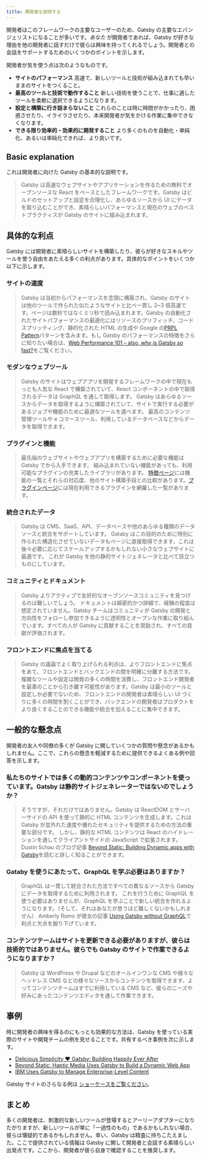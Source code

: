 ```yaml
---
title: 開発者を説得する
---
```


開発者はこのフレームワークの主要なユーザーのため、Gatsby の主要なエバンジェリストになることが多いです。_あなた_ が開発者であれば、Gatsby が好きな理由を他の開発者に話すだけで彼らは興味を持ってくれるでしょう。開発者との会話をサポートするためのいくつかのポイントを示します。

開発者が気を使う点は次のようなものです。

- **サイトのパフォーマンス** 高速で、新しいツールと技術が組み込まれても早いままのサイトをつくること。
- **最高のツールと技術で動作すること** 新しい技術を使うことで、仕事に適したツールを柔軟に選択できるようになります。
- **設定と構築に行き詰まらないこと** これらのことは時に時間がかかったり、困惑させたり、イライラさせたり、本来開発者が気をかける作業に集中できなくなります。
- **できる限り効率的・効果的に開発すること** より多くのものを自動化・単純化、あるいは単純化できれば、より良いです。

## Basic explanation

これは開発者に向けた Gatsby の基本的な説明です。

> Gatsby は高速なウェブサイトやアプリケーションを作るための無料でオープンソースな React をベースとしたフレームワークです。Gatsby はビルドのセットアップと設定を合理化し、あらゆるソースから UI にデータを取り込むことができ、素晴らしいパフォーマンスと現在のウェブのベストプラクティスが Gatsby のサイトに組み込まれます。

## 具体的な利点

Gatsby には開発者に素晴らしいサイトを構築したり、彼らが好きなスキルやツールを使う自由をあたえる多くの利点があります。具体的なポイントをいくつか以下に示します。

### サイトの速度

> Gatsby は当初からパフォーマンスを念頭に構築され、Gatsby のサイトは他のツールで作られた似たようなサイトと比べ一貫し 2~3 倍高速です。ページは数秒ではなくミリ秒で読み込まれます。Gatsby の自動化されたサイトパフォーマンスの最適化にはリソースのプリフィッチ、コードスプリッティング、静的化された HTML の生成や Google の[PRPL Pattern](/docs/prpl-pattern/)パターンを含みます。もし Gatsby のパフォーマンスの特徴をさらに知りたい場合は、[Web Performance 101 – also, why is Gatsby so fast?](/blog/2017-09-13-why-is-gatsby-so-fast/)をご覧ください。

### モダンなウェブツール

> Gatsby のサイトはウェブアプリを開発するフレームワークの中で現在もっとも人気な React で構築されていて、React コンポーネントの中で取得されるデータは GraphQL を通して取得します。 Gatsby はあらゆるソースからデータを取得するように構築されていて、サイトで実行する必要があるジョブや機能のために最適なツールを選べます。 最高のコンテンツ管理ツールや e コマースツール、利用しているデータベースなどからデータを取得できます。

### プラグインと機能

> 最先端のウェブサイトやウェブアプリを構築するために必要な機能は Gatsby でから入手できます。 組み込まれていない機能があっても、利用可能なプラグインの充実したライブラリがあります。 [特徴ページ](/features/)には機能の一覧とそれらの対応度、他のサイト構築手段との比較があります。[プラグインページ](/plugins/)には現在利用できるプラグインを網羅した一覧があります。

### 統合されたデータ

> Gatsby は CMS、SaaS、API、データベースや他のあらゆる種類のデータソースと統合をサポートしています。
> Gataby はこの目的のために特別に作られた構造化させていないデータもページに直接取得できます、これは後々必要に応じてスケールアップするかもしれない小さなウェブサイトに最適です。 これが Gatsby を他の静的サイトジェネレータと比べて目立つものにしています。

### コミュニティとドキュメント

> Gatsby よりアクティブで友好的なオープンソースコミュニティを見つけるのは難しいでしょう。 ドキュメントは綿密的かつ詳細で、経験の程度は想定されていません。Gatsby チームはコミュニティが Gatsby の開発と方向性をフォローし参加できるように透明性とオープンな作業に取り組んでいます。すべての人が Gatsby に貢献することを奨励され、すべての貢献が評価されます。

### フロントエンドに焦点を当てる

> Gatsby の議論でよく取り上げられる利点は、よりフロントエンドに焦点をあて、フロントエンドとバックエンドの間を明確に分離する方法です。複雑なツールや設定は開発の多くの時間を消費し、フロントエンド開発者を最善のことから引き離す可能性があります。Gatsby は最小のツールと設定しか必要でないため、フロントエンドの開発者は素晴らしい UI づくりに多くの時間を割くことができ、バックエンドの開発者はプロダクトをより良くすることのできる機能や統合を加えることに集中できます。

## 一般的な懸念点

開発者の友人や同僚の多くが Gatsby に関していくつかの質問や懸念があるかもしれません。ここで、これらの懸念を軽減するために提供できるよくある例や回答を示します。

### 私たちのサイトでは多くの動的コンテンツやコンポーネントを使っています。Gatsby は静的サイトジェネレーターではないのでしょうか？

> そうですが、それだけではありません。Gatsby は ReactDOM とサーバーサイドの API を使って静的に HTML コンテンツを生成します。これは Gatsby が並外れた速度や優れたセキュリティを提供するための方法の重要な部分です。 しかし、静的な HTML コンテンツは React のハイドレーションを通してクライアントサイドの JavaScript で拡張されます。 Dustin Schau のブログ記事 [Beyond Static: Building Dynamic apps with Gatsby](/blog/2018-10-15-beyond-static-intro/)を読むと詳しく知ることができます。

### Gataby を使うにあたって、GraphQL を学ぶ必要はありますか？

> GraphQL は一貫して統合された方法ですべての異なるソースから Gatsby にデータを取得するために利用されます。 これを行うために GraphQL を使う必要はありませんが、GraphQL を学ぶことで新しい統合を作れるようになります。（そして、それはあなたが思うほど難しくないかもしれません） Amberly Romo が彼女の記事 [Using Gatsby without GraphQL](/blog/2018-10-25-using-gatsby-without-graphql/)で利点と欠点を掘り下げています。

### コンテンツテームはサイトを更新できる必要がありますが、彼らは技術的ではありません。彼らでも Gatsby のサイトで作業できるようになりますか？

> Gatsby は WordPress や Drupal などのオールインワンな CMS や様々なヘッドレス CMS などの様々なソースからコンテンツを取得できます、よってコンテンツチームはすでに利用している CMS など、彼らのニーズや好みにあったコンテンツエディタを通して作業できます。

## 事例

時に開発者の興味を得るのにもっとも効果的な方法は、Gatsby を使っている実際のサイトや開発チームの例を見せることです。共有するべき事例を次に示します。

- [Delicious Simplicity ❤️ Gatsby: Building Happily Ever After](/blog/2019-06-08-delicious-simplicity-case-study-part-1/)
- [Beyond Static: Haptic Media Uses Gatsby to Build a Dynamic Web App](/blog/2019-02-05-hapticmedia-case-study/)
- [IBM Uses Gatsby to Manage Enterprise-Level Content](/blog/2018-12-17-ibm-case-study/#big-company-big-website)

Gatsby サイトのさらなる例は [ショーケースをご覧ください](/showcase/)。

## まとめ

多くの開発者は、刺激的な新しいツールが登場するとアーリーアダプターになりたがりますが、新しいツールが単に「一過性のもの」であるかもしれない場合、彼らは懐疑的であるかもしれません。幸い、Gatsby は精査に持ちこたえました。ここで提供されている情報は Gatsby に関して開発者と会話する素晴らしい出発点です。ここから、開発者が彼ら自身で確認することを推奨します。
